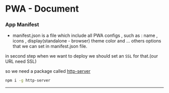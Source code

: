 # PWA - Document

### App Manifest

- manifest.json is a file which include all PWA configs , such as : name , icons , display(standalone - browser) theme color and ... others options that we can set in manifest.json file.

in second step when we want to deploy we should set an `SSL` for that.(our URL need SSL)

so we need a package called <a href="https://www.npmjs.com/package/http-server">http-server</a>

```bash
npm i -g http-server
```

---
